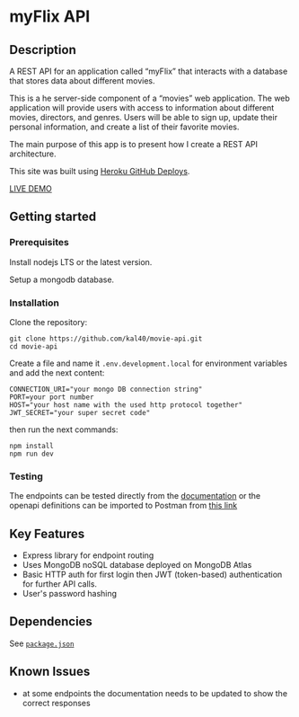 # myFlix API

## Description

A REST API for an application called “myFlix” that interacts with a database that stores data about different movies.

This is a he server-side component of a “movies” web application. The web application will provide users with access to information about different movies, directors, and genres. Users will be able to sign up, update their personal information, and create a list of their favorite movies.

The main purpose of this app is to present how I create a REST API architecture.

This site was built using [Heroku GitHub Deploys](https://devcenter.heroku.com/articles/github-integration).

[LIVE DEMO](https://myflixapi.smartcoder.dev/)

## Getting started

### Prerequisites

Install nodejs LTS or the latest version.

Setup a mongodb database.

### Installation

Clone the repository:

```shell
git clone https://github.com/kal40/movie-api.git
cd movie-api
```

Create a file and name it `.env.development.local` for environment variables and add the next content:

```shell
CONNECTION_URI="your mongo DB connection string"
PORT=your port number
HOST="your host name with the used http protocol together"
JWT_SECRET="your super secret code"
```

then run the next commands:

```shell
npm install
npm run dev
```

### Testing

The endpoints can be tested directly from the [documentation](https://myflixapi.smartcoder.dev/documentation) or the openapi definitions can be imported to Postman from [this link](https://myflixapi.smartcoder.dev/openapi)

## Key Features

- Express library for endpoint routing
- Uses MongoDB noSQL database deployed on MongoDB Atlas
- Basic HTTP auth for first login then JWT (token-based) authentication for further API calls.
- User's password hashing

## Dependencies

See [`package.json`](https://raw.githubusercontent.com/kal40/movie-api/master/package.json)

## Known Issues

- at some endpoints the documentation needs to be updated to show the correct responses
